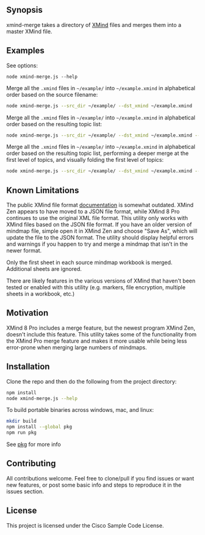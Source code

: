 ## Synopsis

xmind-merge takes a directory of [XMind](https://www.xmind.net/) files and merges them into a master XMind file.

## Examples

See options:
```
node xmind-merge.js --help
```

Merge all the `.xmind` files in `~/example/` into `~/example.xmind` in alphabetical order based on the source filename:
```bash
node xmind-merge.js --src_dir ~/example/ --dst_xmind ~/example.xmind
```

Merge all the `.xmind` files in `~/example/` into `~/example.xmind` in alphabetical order based on the resulting topic list:
```bash
node xmind-merge.js --src_dir ~/example/ --dst_xmind ~/example.xmind --sort_topics
```

Merge all the `.xmind` files in `~/example/` into `~/example.xmind` in alphabetical order based on the resulting topic list, performing a deeper merge at the first level of topics, and visually folding the first level of topics:
```bash
node xmind-merge.js --src_dir ~/example/ --dst_xmind ~/example.xmind --sort_topics --deeper --fold
```

## Known Limitations

The public XMind file format [documentation](https://github.com/xmindltd/xmind/wiki/XMindFileFormat) is somewhat outdated. XMind Zen appears to have moved to a JSON file format, while XMind 8 Pro continues to use the original XML file format. This utility only works with XMind files based on the JSON file format. If you have an older version of mindmap file, simple open it in XMind Zen and choose "Save As", which will update the file to the JSON format. The utility should display helpful errors and warnings if you happen to try and merge a mindmap that isn't in the newer format.

Only the first sheet in each source mindmap workbook is merged. Additional sheets are ignored.

There are likely features in the various versions of XMind that haven't been tested or enabled with this utility (e.g. markers, file encryption, multiple sheets in a workbook, etc.)

## Motivation

XMind 8 Pro includes a merge feature, but the newest program XMind Zen, doesn't include this feature. This utility takes some of the functionality from the XMind Pro merge feature and makes it more usable while being less error-prone when merging large numbers of mindmaps.

## Installation

Clone the repo and then do the following from the project directory:
```bash
npm install
node xmind-merge.js --help
```

To build portable binaries across windows, mac, and linux:
```bash
mkdir build
npm install --global pkg
npm run pkg
```
See [pkg](https://github.com/zeit/pkg) for more info

## Contributing

All contributions welcome. Feel free to clone/pull if you find issues or want new features, or post some basic info and steps to reproduce it in the issues section.

## License

This project is licensed under the Cisco Sample Code License.